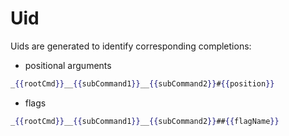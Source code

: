 # Uid

Uids are generated to identify corresponding completions:

- positional arguments
```handlebars
_{{rootCmd}}__{{subCommand1}}__{{subCommand2}}#{{position}}
```

- flags
```handlebars
_{{rootCmd}}__{{subCommand1}}__{{subCommand2}}##{{flagName}}
```


